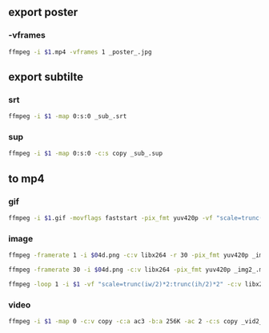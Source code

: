 ## export poster

### -vframes

```sh
ffmpeg -i $1.mp4 -vframes 1 _poster_.jpg
```

## export subtilte

### srt

```sh
ffmpeg -i $1 -map 0:s:0 _sub_.srt
```

### sup

```sh
ffmpeg -i $1 -map 0:s:0 -c:s copy _sub_.sup
```

## to mp4

### gif

```sh
ffmpeg -i $1.gif -movflags faststart -pix_fmt yuv420p -vf "scale=trunc(iw/2)*2:trunc(ih/2)*2" _gif2_.mp4
```

### image

```sh
ffmpeg -framerate 1 -i $04d.png -c:v libx264 -r 30 -pix_fmt yuv420p _img2_.mp4
```

```sh
ffmpeg -framerate 30 -i $04d.png -c:v libx264 -pix_fmt yuv420p _img2_.mp4
```

```sh
ffmpeg -loop 1 -i $1 -vf "scale=trunc(iw/2)*2:trunc(ih/2)*2" -c:v libx264 -t 1 -pix_fmt yuv420p _img2.mp4
```

### video

```sh
ffmpeg -i $1 -map 0 -c:v copy -c:a ac3 -b:a 256K -ac 2 -c:s copy _vid2_.mp4
```